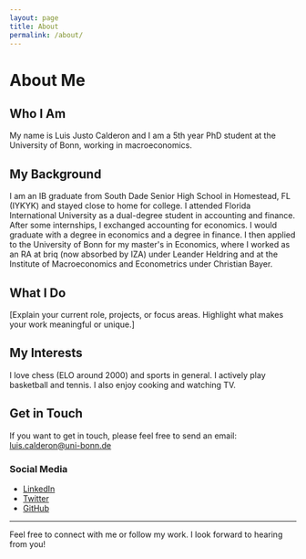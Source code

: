 ```yaml
---
layout: page
title: About
permalink: /about/
---
```


# About Me

## Who I Am
My name is Luis Justo Calderon and I am a 5th year PhD student at the University of Bonn, working in macroeconomics.

## My Background
I am an IB graduate from South Dade Senior High School in Homestead, FL (IYKYK) and stayed close to home for college. I attended Florida International University as a dual-degree student in accounting and finance. After some internships, I exchanged accounting for economics. I would graduate with a degree in economics and a degree in finance. I then applied to the University of Bonn for my master's in Economics, where I worked as an RA at briq (now absorbed by IZA) under Leander Heldring and at the Institute of Macroeconomics and Econometrics under Christian Bayer.   

## What I Do
[Explain your current role, projects, or focus areas. Highlight what makes your work meaningful or unique.]

## My Interests
I love chess (ELO around 2000) and sports in general. I actively play basketball and tennis. I also enjoy cooking and watching TV.   

## Get in Touch
If you want to get in touch, please feel free to send an email: luis.calderon@uni-bonn.de 

### Social Media
- [LinkedIn](#)
- [Twitter](#)
- [GitHub](LuisCald)

---

Feel free to connect with me or follow my work. I look forward to hearing from you!


  

